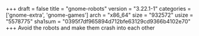 +++
draft = false
title = "gnome-robots"
version = "3.22.1-1"
categories = ['gnome-extra', 'gnome-games']
arch = "x86_64"
size = "932572"
usize = "5578775"
sha1sum = "0395f7df965894d712bfe63129cd9366b4102e70"
+++
Avoid the robots and make them crash into each other